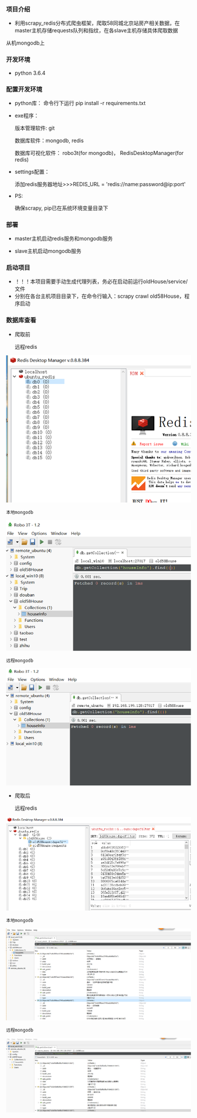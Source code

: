 

### 项目介绍
- 利用scrapy_redis分布式爬虫框架，爬取58同城北京站房产相关数据，在master主机存储requests队列和指纹，在各slave主机存储具体爬取数据

从机mongodb上

### 开发环境
- python 3.6.4

### 配置开发环境
- python库：
    命令行下运行 pip install -r requirements.txt
- exe程序：

    版本管理软件: git

    数据库软件：mongodb, redis

    数据库可视化软件： robo3t(for mongodb)， RedisDesktopManager(for redis)

- settings配置：

    添加redis服务器地址>>>REDIS_URL = 'redis://name:password@ip:port'
- PS:

    确保scrapy, pip已在系统环境变量目录下

### 部署
- master主机启动redis服务和mongodb服务

- slave主机启动mongodb服务


### 启动项目
- ！！！本项目需要手动生成代理列表，务必在启动前运行oldHouse/service/文件
- 分别在各台主机项目目录下，在命令行输入：scrapy crawl old58House，程序启动


### 数据库查看
- 爬取前

    远程redis

![jupyter](./img/remote_redis_start.png)

    本地mongodb

![jupyter](./img/local_mongo_start.png)

    远程mongodb

![jupyter](./img/remote_mongo_start.png)

- 爬取后

    远程redis

![jupyter](./img/remote_redis_end.png)

    本地mongodb

![jupyter](./img/local_mongo_end.png)

    远程mongodb

![jupyter](./img/remote_mongo_end.png)


    

